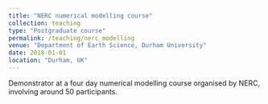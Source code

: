 ```yaml
---
title: "NERC numerical modelling course"
collection: teaching
type: "Postgraduate course"
permalink: /teaching/nerc_modelling
venue: "Department of Earth Science, Durham University"
date: 2018-01-01
location: "Durham, UK"
---
```


Demonstrator at a four day numerical modelling course organised by NERC, involving around 50 participants.
